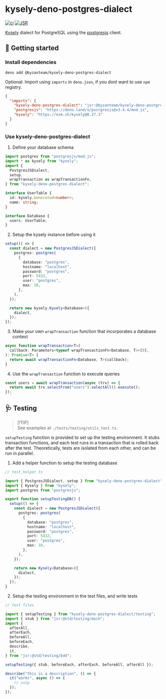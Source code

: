 # kysely-deno-postgres-dialect

[![ci](https://github.com/Byzanteam/kysely_deno_postgres_dialect/actions/workflows/ci.yml/badge.svg)](https://github.com/Byzanteam/kysely_deno_postgres_dialect/actions/workflows/ci.yml)
[![JSR](https://jsr.io/badges/@byzanteam/kysely-deno-postgres-dialect)](https://jsr.io/@byzanteam/kysely-deno-postgres-dialect)

[Kysely](https://github.com/kysely-org/kysely) dialect for PostgreSQL using the
[postgresjs](https://github.com/porsager/postgres) client.

## 🚀 Getting started

### Install dependencies

```
deno add @byzanteam/kysely-deno-postgres-dialect
```

Optional: Import using `imports` in `deno.json`, if you dont want to use `npm`
registry.

```json
{
  "imports": {
    "kysely-deno-postgres-dialect": "jsr:@byzanteam/kysely-deno-postgres-dialect",
    "postgresjs": "https://deno.land/x/postgresjs@v3.4.4/mod.js",
    "kysely": "https://esm.sh/kysely@0.27.3"
  }
}
```

### Use kysely-deno-postgres-dialect

1. Define your database schema

```typescript
import postgres from "postgresjs/mod.js";
import * as kysely from "kysely";
import {
  PostgresJSDialect,
  setup,
  wrapTransaction as wrapTransactionFn,
} from "kysely-deno-postgres-dialect";

interface UserTable {
  id: kysely.Generated<number>;
  name: string;
}

interface Database {
  users: UserTable;
}
```

2. Setup the kysely instance before using it

```typescript
setup(() => {
  const dialect = new PostgresJSDialect({
    postgres: postgres(
      {
        database: "postgres",
        hostname: "localhost",
        password: "postgres",
        port: 5432,
        user: "postgres",
        max: 10,
      },
    ),
  });

  return new kysely.Kysely<Database>({
    dialect,
  });
});
```

3. Make your own `wrapTransaction` function that incorporates a database context

```typescript
async function wrapTransaction<T>(
  callback: Parameters<typeof wrapTransactionFn<Database, T>>[0],
): Promise<T> {
  return await wrapTransactionFn<Database, T>(callback);
}
```

4. Use the `wrapTransaction` function to execute queries

```typescript
const users = await wrapTransaction(async (trx) => {
  return await trx.selectFrom("users").selectAll().execute();
});
```

## 🩺 Testing

> [!TIP]\
> See examples at `./tests/testing/utils_test.ts`.

`setupTesting` function is provided to set up the testing environment. It stubs
transaction functions, and each test runs in a transaction that is rolled back
after the test. Theoretically, tests are isolated from each other, and can be
run in parallel.

1. Add a helper function to setup the testing database

```typescript
// test_helper.ts

import { PostgresJSDialect, setup } from "kysely-deno-postgres-dialect";
import { Kysely } from "kysely";
import postgres from "postgresjs";

export function setupTestingDB() {
  setup(() => {
    const dialect = new PostgresJSDialect({
      postgres: postgres(
        {
          database: "postgres",
          hostname: "localhost",
          password: "postgres",
          port: 5432,
          user: "postgres",
          max: 10,
        },
      ),
    });

    return new Kysely<Database>({
      dialect,
    });
  });
}
```

2. Setup the testing environment in the test files, and write tests

```typescript
// test files

import { setupTesting } from "kysely-deno-postgres-dialect/testing";
import { stub } from "jsr:@std/testing/mock";
import {
  afterAll,
  afterEach,
  beforeAll,
  beforeEach,
  describe,
  it,
} from "jsr:@std/testing/bdd";

setupTesting({ stub, beforeEach, afterEach, beforeAll, afterAll });

describe("this is a description", () => {
  it("works", async () => {
    // snip
  });
});
```
